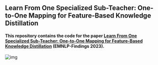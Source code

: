 ## Learn From One Specialized Sub-Teacher: One-to-One Mapping for Feature-Based Knowledge Distillation
#### This repository contains the code for the paper [Learn From One Specialized Sub-Teacher: One-to-One Mapping for Feature-Based Knowledge Distillation](https://aclanthology.org/2023.findings-emnlp.882.pdf) (EMNLP-Findings 2023).

![img](https://github.com/Khsaadi/CAROLL/assets/58224339/468d1cb1-c4d1-4c04-864d-fc88491495ad)
